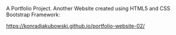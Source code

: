 A Portfolio Project. Another Website created using HTML5 and CSS Bootstrap Framework:

https://konradjakubowski.github.io/portfolio-website-02/